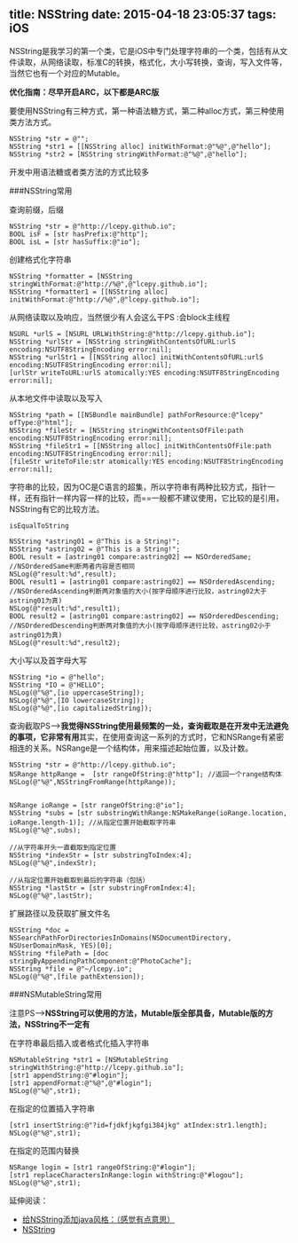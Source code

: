 title: NSString
date: 2015-04-18 23:05:37
tags: iOS
---

NSString是我学习的第一个类，它是iOS中专门处理字符串的一个类，包括有从文件读取，从网络读取，标准C的转换，格式化，大小写转换，查询，写入文件等，当然它也有一个对应的Mutable。

**优化指南：尽早开启ARC，以下都是ARC版**

要使用NSString有三种方式，第一种语法糖方式，第二种alloc方式，第三种使用类方法方式。

	NSString *str = @"";
	NSString *str1 = [[NSString alloc] initWithFormat:@"%@",@"hello"];
	NSString *str2 = [NSString stringWithFormat:@"%@",@"hello"];
	
开发中用语法糖或者类方法的方式比较多

###NSString常用

查询前缀，后缀

	NSString *str = @"http://lcepy.github.io";
    BOOL isF = [str hasPrefix:@"http"];
    BOOL isL = [str hasSuffix:@"io"];
    
创建格式化字符串

	NSString *formatter = [NSString stringWithFormat:@"http://%@",@"lcepy.github.io"];
    NSString *formatter1 = [[NSString alloc] initWithFormat:@"http://%@",@"lcepy.github.io"];
    
从网络读取以及响应，当然很少有人会这么干PS :会block主线程

	NSURL *urlS = [NSURL URLWithString:@"http://lcepy.github.io"];
    NSString *urlStr = [NSString stringWithContentsOfURL:urlS encoding:NSUTF8StringEncoding error:nil];
    NSString *urlStr1 = [[NSString alloc] initWithContentsOfURL:urlS encoding:NSUTF8StringEncoding error:nil];
    [urlStr writeToURL:urlS atomically:YES encoding:NSUTF8StringEncoding error:nil];

从本地文件中读取以及写入

	NSString *path = [[NSBundle mainBundle] pathForResource:@"lcepy" ofType:@"html"];
    NSString *fileStr = [NSString stringWithContentsOfFile:path encoding:NSUTF8StringEncoding error:nil];
    NSString *fileStr1 = [[NSString alloc] initWithContentsOfFile:path encoding:NSUTF8StringEncoding error:nil];
    [fileStr writeToFile:str atomically:YES encoding:NSUTF8StringEncoding error:nil];
    
字符串的比较，因为OC是C语言的超集，所以字符串有两种比较方式，指针一样，还有指针一样内容一样的比较，而==一般都不建议使用，它比较的是引用，NSString有它的比较方法。

	isEqualToString
	
	NSString *astring01 = @"This is a String!";
    NSString *astring02 = @"This is a String!";
    BOOL result = [astring01 compare:astring02] == NSOrderedSame;    //NSOrderedSame判断两者内容是否相同
    NSLog(@"result:%d",result);
    BOOL result1 = [astring01 compare:astring02] == NSOrderedAscending;    //NSOrderedAscending判断两对象值的大小(按字母顺序进行比较，astring02大于astring01为真)
    NSLog(@"result:%d",result1);
    BOOL result2 = [astring01 compare:astring02] == NSOrderedDescending;    //NSOrderedDescending判断两对象值的大小(按字母顺序进行比较，astring02小于astring01为真)
    NSLog(@"result:%d",result2);
    
大小写以及首字母大写

	NSString *io = @"hello";
    NSString *IO = @"HELLO";
    NSLog(@"%@",[io uppercaseString]);
    NSLog(@"%@",[IO lowercaseString]);
    NSLog(@"%@",[io capitalizedString]);
    
查询截取PS-->**我觉得NSString使用最频繁的一处，查询截取是在开发中无法避免的事项，它非常有用**其实，在使用查询这一系列的方式时，它和NSRange有紧密相连的关系。NSRange是一个结构体，用来描述起始位置，以及计数。

	NSString *str = @"http://lcepy.github.io";
    NSRange httpRange =  [str rangeOfString:@"http"]; //返回一个range结构体
    NSLog(@"%@",NSStringFromRange(httpRange));
    
    
    NSRange ioRange = [str rangeOfString:@"io"];
    NSString *subs = [str substringWithRange:NSMakeRange(ioRange.location, ioRange.length-1)]; //从指定位置开始截取字符串
    NSLog(@"%@",subs);
    
    //从字符串开头一直截取到指定位置
    NSString *indexStr = [str substringToIndex:4];
    NSLog(@"%@",indexStr);
    
    //从指定位置开始截取到最后的字符串（包括）
    NSString *lastStr = [str substringFromIndex:4];
    NSLog(@"%@",lastStr);

扩展路径以及获取扩展文件名

	NSString *doc = NSSearchPathForDirectoriesInDomains(NSDocumentDirectory, NSUserDomainMask, YES)[0];
    NSString *filePath = [doc stringByAppendingPathComponent:@"PhotoCache"];
    NSString *file = @"~/lcepy.io";
    NSLog(@"%@",[file pathExtension]);
	
###NSMutableString常用

注意PS-->**NSString可以使用的方法，Mutable版全部具备，Mutable版的方法，NSString不一定有**

在字符串最后插入或者格式化插入字符串

	NSMutableString *str1 = [NSMutableString stringWithString:@"http://lcepy.github.io"];
    [str1 appendString:@"#login"];
    [str1 appendFormat:@"%@",@"#login"];
    NSLog(@"%@",str1);
    
在指定的位置插入字符串

	[str1 insertString:@"?id=fjdkfjkgfgi384jkg" atIndex:str1.length];
    NSLog(@"%@",str1);
    
在指定的范围内替换

	NSRange login = [str1 rangeOfString:@"#login"];
    [str1 replaceCharactersInRange:login withString:@"#logou"];
    NSLog(@"%@",str1);


延伸阅读：

* [给NSString添加java风格：（感觉有点意思）](http://blog.devtang.com/blog/2012/02/14/nsstring-java-like-wrapper/)
* [NSString](https://developer.apple.com/library/ios/documentation/Cocoa/Reference/Foundation/Classes/NSString_Class/index.html)